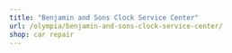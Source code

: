 ```yaml
---
title: "Benjamin and Sons Clock Service Center"
url: /olympia/benjamin-and-sons-clock-service-center/
shop: car repair
---
```

